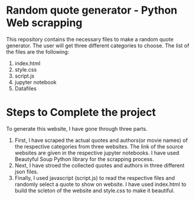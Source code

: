 # Random quote generator - Python Web scrapping

This repository contains the necessary files to make a random quote generator. The user will get three different categories to choose. The list of the files are the following:

1. index.html
2. style.css
3. script.js
4. jupyter notebook
5. Datafiles   

# Steps to Complete the project
To generate this website, I have gone through three parts. 

1. First, I have scraped the actual quotes and authors(or movie names) of the respective categories from three websites. The link of the source websites are given in the respective jupyter notebooks. I have used Beautyful Soup Python library for the scrapping process.
2. Next, I have stroed the collected quotes and authors in three different json files.
3. Finally, I used javascript (script.js) to read the respective files and randomly select a quote to show on website. I have used index.html to build the scleton of the website and style.css to make it beautiful.   

